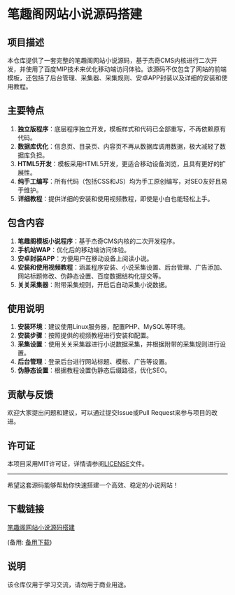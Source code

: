 # 笔趣阁网站小说源码搭建

## 项目描述
本仓库提供了一套完整的笔趣阁网站小说源码，基于杰奇CMS内核进行二次开发，并使用了百度MIP技术来优化移动端访问体验。该源码不仅包含了网站的前端模板，还包括了后台管理、采集器、采集规则、安卓APP封装以及详细的安装和使用教程。

## 主要特点
1. **独立版程序**：底层程序独立开发，模板样式和代码已全部重写，不再依赖原有代码。
2. **数据库优化**：信息页、目录页、内容页不再从数据库调用数据，极大减轻了数据库负担。
3. **HTML5开发**：模板采用HTML5开发，更适合移动设备浏览，且具有更好的扩展性。
4. **纯手工编写**：所有代码（包括CSS和JS）均为手工原创编写，对SEO友好且易于维护。
5. **详细教程**：提供详细的安装和使用视频教程，即使是小白也能轻松上手。

## 包含内容
1. **笔趣阁模板小说程序**：基于杰奇CMS内核的二次开发程序。
2. **手机站WAP**：优化后的移动端访问体验。
3. **安卓封装APP**：方便用户在移动设备上阅读小说。
4. **安装和使用视频教程**：涵盖程序安装、小说采集设置、后台管理、广告添加、网站标题修改、伪静态设置、百度数据结构化提交等。
5. **关关采集器**：附带采集规则，开启后自动采集小说数据。

## 使用说明
1. **安装环境**：建议使用Linux服务器，配置PHP、MySQL等环境。
2. **安装步骤**：按照提供的视频教程进行安装和配置。
3. **采集设置**：使用关关采集器进行小说数据采集，并根据附带的采集规则进行设置。
4. **后台管理**：登录后台进行网站标题、模板、广告等设置。
5. **伪静态设置**：根据教程设置伪静态后缀路径，优化SEO。

## 贡献与反馈
欢迎大家提出问题和建议，可以通过提交Issue或Pull Request来参与项目的改进。

## 许可证
本项目采用MIT许可证，详情请参阅[LICENSE](LICENSE)文件。

---

希望这套源码能够帮助你快速搭建一个高效、稳定的小说网站！

## 下载链接
[笔趣阁网站小说源码搭建](https://pan.quark.cn/s/6de2598020fe) 

(备用: [备用下载](https://pan.baidu.com/s/1QySNDiRXKQayx6r4gkVtmA?pwd=1234))

## 说明

该仓库仅用于学习交流，请勿用于商业用途。
